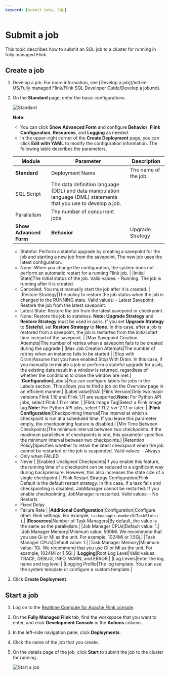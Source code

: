 ```yaml
---
keyword: [submit jobs, SQL]
---
```


# Submit a job

This topic describes how to submit an SQL job to a cluster for running in fully managed Flink.

## Create a job

1.  Develop a job. For more information, see [Develop a job](/intl.en-US/Fully managed Flink/Flink SQL Developer Guide/Develop a job.md).

2.  On the **Standard** page, enter the basic configurations.

    ![Standard](https://static-aliyun-doc.oss-accelerate.aliyuncs.com/assets/img/en-US/8896604161/p180268.png)

    **Note:**

    -   You can click **Show Advanced Form** and configure **Behavior**, **Flink Configuration**, **Resources**, and **Logging** as needed.
    -   In the upper-right corner of the **Create Deployment** page, you can click **Edit with YAML** to modify the configuration information.
    The following table describes the parameters.

    |Module|Parameter|Description|
    |------|---------|-----------|
    |**Standard**|Deployment Name|The name of the job.|
    |SQL Script|The data definition language \(DDL\) and data manipulation language \(DML\) statements that you use to develop a job.|
    |Parallelism|The number of concurrent jobs.|
    |**Show Advanced Form**|**Behavior**|Upgrade Strategy|The behavior of Application Manager when a job has been changed and needs to be upgraded. Valid values:    -   Stateless: Terminate the current job, and start a new job by using the latest configuration.
    -   Stateful: Perform a stateful upgrade by creating a savepoint for the job and starting a new job from the savepoint. The new job uses the latest configuration.
    -   None: When you change the configuration, the system does not perform an automatic restart for a running Flink job. |
    |Initial State|The initial status of the job. Valid values:    -   Running: The job is running after it is created.
    -   Cancelled: You must manually start the job after it is created. |
    |Restore Strategy|The policy to restore the job status when the job is changed to the RUNNING state. Valid values:    -   Latest Savepoint: Restore the job from the latest savepoint.
    -   Latest State: Restore the job from the latest savepoint or checkpoint.
    -   None: Restore the job to stateless.
**Note:** **Upgrade Strategy** and **Restore Strategy** must be used in pairs. If you set **Upgrade Strategy** to **Stateful**, set **Restore Strategy** to **None**. In this case, after a job is restored from a savepoint, the job is restarted from the initial start time instead of the savepoint. |
    |Max Savepoint Creation Attempts|The number of retries when a savepoint fails to be created during the upgrade.|
    |Max Job Creation Attempts|The number of retries when an instance fails to be started.|
    |Stop with Drain|Assume that you have enabled Stop With Drain. In this case, if you manually terminate a job or perform a stateful upgrade for a job, the existing data result in a window is returned, regardless of whether the conditions to close the window are met.|
    |**Configuration**|Labels|You can configure labels for jobs in the Labels section. This allows you to find a job on the Overview page in an efficient manner.|
    |Label value|N/A|
    |Flink Version|Only two major versions Flink 1.10 and Flink 1.11 are supported.**Note:** For Python API jobs, select Flink 1.11 or later. |
    |Flink Image Tag|Select a Flink image tag.**Note:** For Python API jobs, select 1.11.2-vvr-2.1.1 or later. |
    |**Flink Configuration**|Checkpointing Interval|The interval at which a checkpoint is run at a scheduled time. If you leave this parameter empty, the checkpointing feature is disabled.|
    |Min Time Between Checkpoints|The minimum interval between two checkpoints. If the maximum parallelism of checkpoints is one, this parameter specifies the minimum interval between two checkpoints.|
    |Retention Policy|Specifies whether to retain the latest checkpoint when the job cannot be restarted or the job is suspended. Valid values:    -   Always
    -   Only when FAILED
    -   Never |
    |Enabled Unaligned Checkpoints|If you enable this feature, the running time of a checkpoint can be reduced in a significant way during backpressure. However, this also increases the state size of a single checkpoint.|
    |Flink Restart Strategy Configuration|Flink Default is the default restart strategy. In this case, if a task fails and checkpointing is disabled, JobManager cannot be restarted. If you enable checkpointing, JobManager is restarted. Valid values:    -   No Restarts
    -   Fixed Delay
    -   Failure Rate |
    |**Additional Configuration**|Configuration|Configure other Flink settings. For example, `taskmanager.numberOfTaskSlots: 1`.|
    |**Resources**|Number of Task Managers|By default, the value is the same as the parallelism.|
    |Job Manager CPUs|Default value: 1.|
    |Job Manager Memory|Minimum value: 500Mi. We recommend that you use Gi or Mi as the unit. For example, 1024Mi or 1.5Gi.|
    |Task Manager CPUs|Default value: 1.|
    |Task Manager Memory|Minimum value: 1Gi. We recommend that you use Gi or Mi as the unit. For example, 1024Mi or 1.5Gi.|
    |**Logging**|Root Log Level|Valid values: TRACE, DEBUG, INFO, WARN, and ERROR.|
    |Log Levels|Enter the log name and log level.|
    |Logging Profile|The log template. You can use the system template or configure a custom template.|

3.  Click **Create Deployment**.


## Start a job

1.  Log on to the [Realtime Compute for Apache Flink console](https://realtime-compute.console.aliyun.com/regions/cn-shanghai).

2.  On the **Fully Managed Flink** tab, find the workspace that you want to enter, and click **Development Console** in the **Actions** column.

3.  In the left-side navigation pane, click **Deployments**.

4.  Click the name of the job that you create.

5.  On the details page of the job, click **Start** to submit the job to the cluster for running.

    ![Start a job](https://static-aliyun-doc.oss-accelerate.aliyuncs.com/assets/img/en-US/5696604161/p132974.png)


